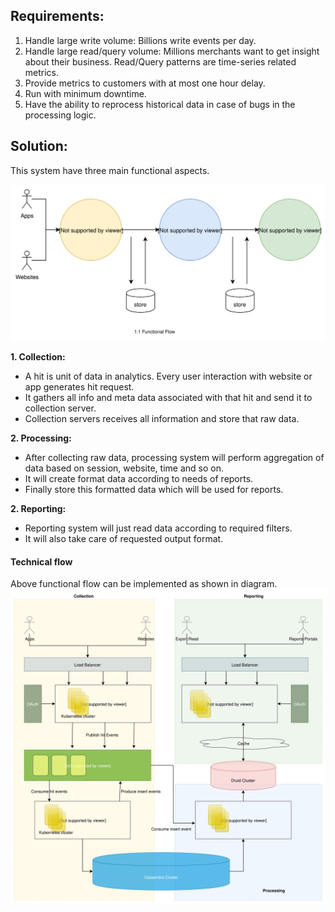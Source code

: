 ## Requirements:

1. Handle large write volume: Billions write events per day.
2. Handle large read/query volume: Millions merchants want to get insight about their business. Read/Query patterns are time-series related metrics.
3. Provide metrics to customers with at most one hour delay.
4. Run with minimum downtime.
5. Have the ability to reprocess historical data in case of bugs in the processing logic.
	
## Solution:	
This system have three main functional aspects.

![image link](images/analytic_system_functional.svg)

**1. Collection:**  
 - A hit is unit of data in analytics. Every user interaction with website or app generates hit request.
 - It gathers all info and meta data associated with that hit and send it to collection server.
 - Collection servers receives all information and store that raw data. 

**2. Processing:**   
- After collecting raw data, processing system will perform aggregation of data based on session, website, time and so on.
- It will create format data according to needs of reports.
- Finally store this formatted data which will be used for reports.

**2. Reporting:** 
- Reporting system will just read data according to required filters.
- It will also take care of requested output format.

#### Technical flow
Above functional flow can be implemented as shown in diagram.
![image link](images/analytic_system_design.svg)
